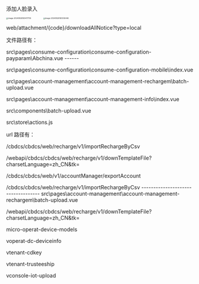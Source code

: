 

添加人脸录入

<div style="display: flex">
	<img src="C:\Users\pengxueyou\AppData\Roaming\Typora\typora-user-images\image-20240926160417759.png" alt="image-20240926160417759" style="zoom:33%;" />
	<img src="C:\Users\pengxueyou\AppData\Roaming\Typora\typora-user-images\image-20240926160336446.png" alt="image-20240926160336446" style="zoom:33%; margin-left: 100px" />
</div>




web/attachment/{code}/downloadAllNotice?type=local







文件路径有：

 src\pages\consume-configuration\consume-configuration-payparam\Abchina.vue   ------

src\pages\consume-configuration\consume-configuration-mobile\index.vue

src\pages\account-management\account-management-rechargem\batch-upload.vue

src\pages\account-management\account-management-info\index.vue

src\components\batch-upload.vue

src\store\actions.js



url 路径有：

/cbdcs/cbdcs/web/recharge/v1/importRechargeByCsv  

/webapi/cbdcs/cbdcs/web/recharge/v1/downTemplateFile?charsetLanguage=zh_CN&tk=



/cbdcs/cbdcs/web/v1/accountManager/exportAccount



/cbdcs/cbdcs/web/recharge/v1/importRechargeByCsv ----------------------------------- src\pages\account-management\account-management-rechargem\batch-upload.vue

/webapi/cbdcs/cbdcs/web/recharge/v1/downTemplateFile?charsetLanguage=zh_CN&tk=















micro-operat-device-models

voperat-dc-deviceinfo

vtenant-cdkey

vtenant-trusteeship

vconsole-iot-upload

































